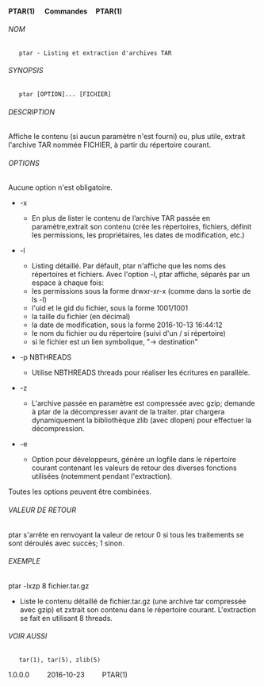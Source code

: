 #### PTAR(1)  &nbsp;&nbsp;&nbsp;&nbsp; Commandes&nbsp;&nbsp;&nbsp; &nbsp;PTAR(1)



###### NOM
       ptar - Listing et extraction d'archives TAR

###### SYNOPSIS
       ptar [OPTION]... [FICHIER]

###### DESCRIPTION
Affiche le contenu (si aucun paramètre n'est fourni) ou, plus utile, extrait l'archive TAR nommée FICHIER, à partir du répertoire courant.

###### OPTIONS

Aucune option n'est obligatoire.


  * -x

    - En plus de lister le contenu de l’archive TAR passée en paramètre,extrait  son  contenu  (crée  les répertoires, fichiers, définit les permissions, les propriétaires, les dates de modification, etc.)


  * -l

    - Listing  détaillé.  Par  défault,  ptar  n'affiche  que  les noms des répertoires et fichiers. Avec l'option -l, ptar affiche, séparés par un espace à chaque fois:
     - les permissions sous la forme drwxr-xr-x (comme dans la sortie de ls -l)
     - l'uid et le gid du fichier, sous la forme 1001/1001
     - la taille du fichier (en décimal)
     - la date de modification, sous la forme 2016-10-13 16:44:12
     - le nom du fichier ou du répertoire (suivi d'un / si répertoire)
     - si le fichier est un lien symbolique, "-> destination"


  * -p NBTHREADS

    - Utilise NBTHREADS threads pour réaliser les écritures en parallèle.

  * -z

    - L'archive passée en paramètre est compressée avec gzip; demande à ptar de la décompresser avant  de la  traiter.  ptar  chargera  dynamiquement  la  bibliothèque  zlib (avec dlopen) pour effectuer la décompression.

  * -e

    - Option pour développeurs, génère un logfile dans le répertoire courant  contenant  les  valeurs  de retour des diverses fonctions utilisées (notemment pendant l'extraction).

  Toutes les options peuvent être combinées.

###### VALEUR DE RETOUR
ptar  s'arrête  en renvoyant la valeur de retour 0 si tous les traitements se sont déroulés avec succès; 1 sinon.


###### EXEMPLE

ptar -lxzp 8 fichier.tar.gz

* Liste le contenu détaillé de fichier.tar.gz (une archive tar compressée avec gzip) et zxtrait son contenu dans le répertoire courant. L'extraction se fait en utilisant 8 threads.

###### VOIR AUSSI
       tar(1), tar(5), zlib(5)



1.0.0.0  &nbsp;&nbsp;&nbsp;&nbsp;&nbsp;&nbsp;&nbsp;&nbsp;2016-10-23                 &nbsp;&nbsp;&nbsp;&nbsp; &nbsp;&nbsp;&nbsp;PTAR(1)
